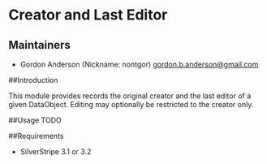 # Creator and Last Editor

## Maintainers

* Gordon Anderson (Nickname: nontgor)
	<gordon.b.anderson@gmail.com>

##Introduction

This module provides records the original creator and the last editor of a
given DataObject.  Editing may optionally be restricted to the creator only.

##Usage
TODO

##Requirements
* SilverStripe 3.1 or 3.2
